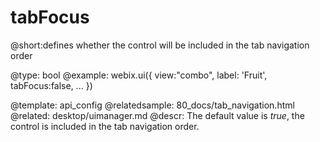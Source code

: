 tabFocus
=============


@short:defines whether the control will be included in the tab navigation order
	

@type: bool
@example:
webix.ui({
    view:"combo",
    label: 'Fruit',
    tabFocus:false,
    ...
})

@template:	api_config
@relatedsample:
	80_docs/tab_navigation.html
@related: 
	desktop/uimanager.md
@descr:
The default value is *true*, the control is included in the tab navigation order.

